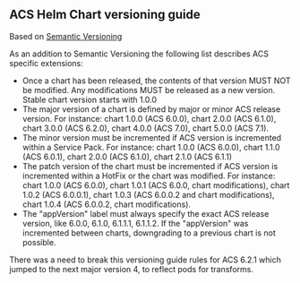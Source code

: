 ## ACS Helm Chart versioning guide

Based on [Semantic Versioning](https://semver.org)

As an addition to Semantic Versioning the following list describes ACS specific extensions:
* Once a chart has been released, the contents of that version MUST NOT be modified. Any modifications MUST be released as a new version. Stable chart version starts with 1.0.0
* The major version of a chart is defined by major or minor ACS release version. For instance: chart 1.0.0 (ACS 6.0.0), chart 2.0.0 (ACS 6.1.0), chart 3.0.0 (ACS 6.2.0), chart 4.0.0 (ACS 7.0), chart 5.0.0 (ACS 7.1).
* The minor version must be incremented if ACS version is incremented within a Service Pack. For instance: chart 1.0.0 (ACS 6.0.0), chart 1.1.0 (ACS 6.0.1), chart 2.0.0 (ACS 6.1.0), chart 2.1.0 (ACS 6.1.1)
* The patch version of the chart must be incremented if ACS version is incremented within a HotFix or the chart was modified. For instance: chart 1.0.0 (ACS 6.0.0), chart 1.0.1 (ACS 6.0.0, chart modifications), chart 1.0.2 (ACS 6.0.0.1), chart 1.0.3 (ACS 6.0.0.2 and chart modifications), chart 1.0.4 (ACS 6.0.0.2, chart modifications).
* The "appVersion" label must always specify the exact ACS release version, like 6.0.0, 6.1.0, 6.1.1.1, 6.1.1.2. If the "appVersion" was incremented between charts, downgrading to a previous chart is not possible.

There was a need to break this versioning guide rules for ACS 6.2.1 which jumped to the next major version 4, to
reflect pods for transforms.